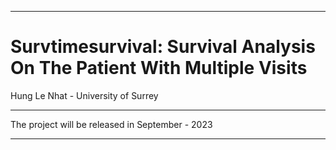 ----------

# Survtimesurvival: Survival Analysis On The Patient With Multiple Visits

Hung Le Nhat - University of Surrey

__________
The project will be released in September - 2023

__________